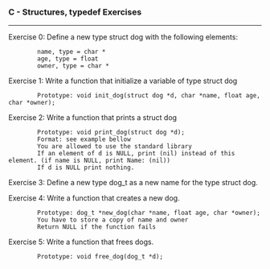 ### C - Structures, typedef Exercises
---
Exercise 0: Define a new type struct dog with the following elements:

            name, type = char *
            age, type = float
            owner, type = char *

Exercise 1: Write a function that initialize a variable of type struct dog

            Prototype: void init_dog(struct dog *d, char *name, float age, char *owner);

Exercise 2: Write a function that prints a struct dog

            Prototype: void print_dog(struct dog *d);
            Format: see example bellow
            You are allowed to use the standard library
            If an element of d is NULL, print (nil) instead of this element. (if name is NULL, print Name: (nil))
            If d is NULL print nothing.

Exercise 3: Define a new type dog_t as a new name for the type struct dog.

Exercise 4: Write a function that creates a new dog.

            Prototype: dog_t *new_dog(char *name, float age, char *owner);
            You have to store a copy of name and owner
            Return NULL if the function fails

Exercise 5: Write a function that frees dogs.

            Prototype: void free_dog(dog_t *d);
